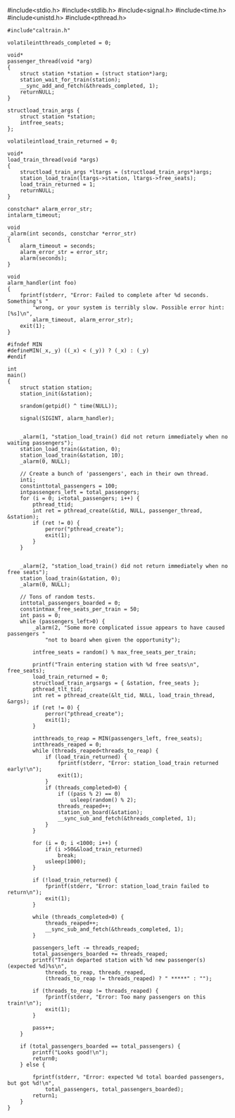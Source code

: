 
#include<stdio.h>
	#include<stdlib.h>
	#include<signal.h>
	#include<time.h>
	#include<unistd.h>
	#include<pthread.h>
	
	#include"caltrain.h"
	
	volatileintthreads_completed = 0;
	
	void*
	passenger_thread(void *arg)
	{
		struct station *station = (struct station*)arg;
		station_wait_for_train(station);
		__sync_add_and_fetch(&threads_completed, 1);
		returnNULL;
	}
	
	structload_train_args {
		struct station *station;
		intfree_seats;
	};
	
	volatileintload_train_returned = 0;
	
	void*
	load_train_thread(void *args)
	{
		structload_train_args *ltargs = (structload_train_args*)args;
		station_load_train(ltargs->station, ltargs->free_seats);
		load_train_returned = 1;
		returnNULL;
	}
	
	constchar* alarm_error_str;
	intalarm_timeout;
	
	void
	_alarm(int seconds, constchar *error_str)
	{
		alarm_timeout = seconds;
		alarm_error_str = error_str;
		alarm(seconds);
	}
	
	void
	alarm_handler(int foo)
	{
		fprintf(stderr, "Error: Failed to complete after %d seconds. Something's "
			"wrong, or your system is terribly slow. Possible error hint: [%s]\n",
			alarm_timeout, alarm_error_str);
		exit(1);
	}
	
	#ifndef MIN
	#defineMIN(_x,_y) ((_x) < (_y)) ? (_x) : (_y)
	#endif
	
	int
	main()
	{
		struct station station;
		station_init(&station);
	
		srandom(getpid() ^ time(NULL));
	
		signal(SIGINT, alarm_handler);
	
	
		_alarm(1, "station_load_train() did not return immediately when no waiting passengers");
		station_load_train(&station, 0);
		station_load_train(&station, 10);
		_alarm(0, NULL);
	
		// Create a bunch of 'passengers', each in their own thread.
		inti;
		constinttotal_passengers = 100;
		intpassengers_left = total_passengers;
		for (i = 0; i<total_passengers; i++) {
			pthread_ttid;
			int ret = pthread_create(&tid, NULL, passenger_thread, &station);
			if (ret != 0) {
				perror("pthread_create");
				exit(1);
			}
		}
	
	
		_alarm(2, "station_load_train() did not return immediately when no free seats");
		station_load_train(&station, 0);
		_alarm(0, NULL);
	
		// Tons of random tests.
		inttotal_passengers_boarded = 0;
		constintmax_free_seats_per_train = 50;
		int pass = 0;
		while (passengers_left>0) {
			_alarm(2, "Some more complicated issue appears to have caused passengers "
				"not to board when given the opportunity");
	
			intfree_seats = random() % max_free_seats_per_train;
	
			printf("Train entering station with %d free seats\n", free_seats);
			load_train_returned = 0;
			structload_train_argsargs = { &station, free_seats };
			pthread_tlt_tid;
			int ret = pthread_create(&lt_tid, NULL, load_train_thread, &args);
			if (ret != 0) {
				perror("pthread_create");
				exit(1);
			}
	
			intthreads_to_reap = MIN(passengers_left, free_seats);
			intthreads_reaped = 0;
			while (threads_reaped<threads_to_reap) {
				if (load_train_returned) {
					fprintf(stderr, "Error: station_load_train returned early!\n");
					exit(1);
				}
				if (threads_completed>0) {
					if ((pass % 2) == 0)
						usleep(random() % 2);
					threads_reaped++;
					station_on_board(&station);
					__sync_sub_and_fetch(&threads_completed, 1);
				}
			}
	
			for (i = 0; i <1000; i++) {
				if (i >50&&load_train_returned)
					break;
				usleep(1000);
			}
	
			if (!load_train_returned) {
				fprintf(stderr, "Error: station_load_train failed to return\n");
				exit(1);
			}
	
			while (threads_completed>0) {
				threads_reaped++;
				__sync_sub_and_fetch(&threads_completed, 1);
			}
	
			passengers_left -= threads_reaped;
			total_passengers_boarded += threads_reaped;
			printf("Train departed station with %d new passenger(s) (expected %d)%s\n",
				threads_to_reap, threads_reaped,
				(threads_to_reap != threads_reaped) ? " *****" : "");
	
			if (threads_to_reap != threads_reaped) {
				fprintf(stderr, "Error: Too many passengers on this train!\n");
				exit(1);
			}
	
			pass++;
		}
	
		if (total_passengers_boarded == total_passengers) {
			printf("Looks good!\n");
			return0;
		} else {
	
			fprintf(stderr, "Error: expected %d total boarded passengers, but got %d!\n",
				total_passengers, total_passengers_boarded);
			return1;
		}
	}

